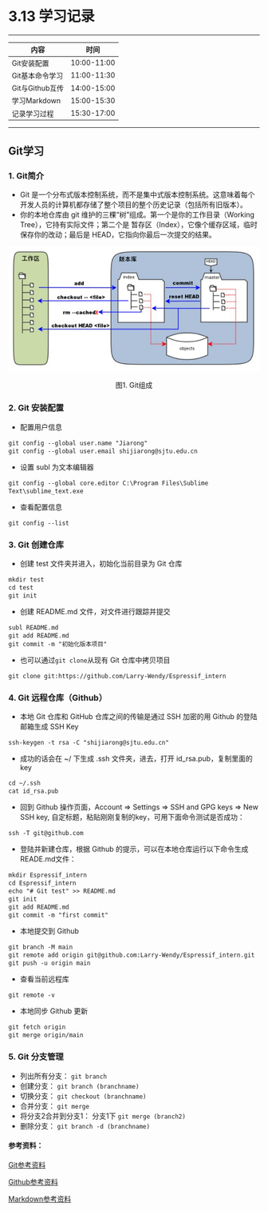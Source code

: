 # 3.13 学习记录
---
| 内容         | 时间        |
| ------------ | ----------- |
| Git安装配置  | 10:00-11:00 |
| Git基本命令学习 | 11:00-11:30 |
| Git与Github互传 | 14:00-15:00 |
| 学习Markdown   | 15:00-15:30 |
| 记录学习过程   | 15:30-17:00 |
---
## Git学习
### 1. Git简介
  * Git 是一个分布式版本控制系统，而不是集中式版本控制系统。这意味着每个开发人员的计算机都存储了整个项目的整个历史记录（包括所有旧版本）。
  * 你的本地仓库由 git 维护的三棵“树”组成。第一个是你的工作目录（Working Tree），它持有实际文件；第二个是 暂存区（Index），它像个缓存区域，临时保存你的改动；最后是 HEAD，它指向你最后一次提交的结果。
  <div align=center>
  <img src="https://github.com/Larry-Wendy/Espressif_intern/blob/main/fig/git%E7%AE%80%E4%BB%8B.PNG" width="600" id="图片名称" />
  </div>
  <p align="center">
  图1. Git组成
  </p>
 
### 2. Git 安装配置
  * 配置用户信息
  ```
  git config --global user.name "Jiarong"
  git config --global user.email shijiarong@sjtu.edu.cn
  ```
  * 设置 subl 为文本编辑器
  ```
  git config --global core.editor C:\Program Files\Sublime Text\sublime_text.exe
  ```
  * 查看配置信息
  ```
  git config --list
  ```

### 3. Git 创建仓库
  * 创建 test 文件夹并进入，初始化当前目录为 Git 仓库
  ```
  mkdir test
  cd test
  git init
  ```
  * 创建 README.md 文件，对文件进行跟踪并提交
  ```
  subl README.md
  git add README.md
  git commit -m "初始化版本项目"
  ```
  * 也可以通过`git clone`从现有 Git 仓库中拷贝项目
  ```
  git clone git:https://github.com/Larry-Wendy/Espressif_intern
  ```

### 4. Git 远程仓库（Github）
  * 本地 Git 仓库和 GitHub 仓库之间的传输是通过 SSH 加密的用 Github 的登陆邮箱生成 SSH Key
  ```
  ssh-keygen -t rsa -C "shijiarong@sjtu.edu.cn"
  ```
  * 成功的话会在 ~/ 下生成 .ssh 文件夹，进去，打开 id_rsa.pub，复制里面的 key
  ```
  cd ~/.ssh
  cat id_rsa.pub
  ```
  * 回到 Github 操作页面，Account => Settings => SSH and GPG keys => New SSH key, 自定标题，粘贴刚刚复制的key，可用下面命令测试是否成功：
  ```
  ssh -T git@github.com
  ```
  * 登陆并新建仓库，根据 Github 的提示，可以在本地仓库运行以下命令生成READE.md文件：
  ```
  mkdir Espressif_intern
  cd Espressif_intern
  echo "# Git test" >> README.md
  git init
  git add README.md
  git commit -m "first commit"
  ```
  * 本地提交到 Github
  ```
  git branch -M main
  git remote add origin git@github.com:Larry-Wendy/Espressif_intern.git
  git push -u origin main
  ```
  * 查看当前远程库
  ```
  git remote -v
  ```
  * 本地同步 Github 更新
  ```
  git fetch origin
  git merge origin/main
  ```

### 5. Git 分支管理
  * 列出所有分支： `git branch`
  * 创建分支： `git branch (branchname)`
  * 切换分支： `git checkout (branchname)`
  * 合并分支： `git merge`
  * 将分支2合并到分支1： 分支1下 `git merge (branch2)`
  * 删除分支： `git branch -d (branchname)`

#### 参考资料：
 [Git参考资料](https://www.runoob.com/git/git-remote-repo.html)
 
 [Github参考资料](https://progressbar.tw/posts/3)
 
 [Markdown参考资料](https://www.jianshu.com/p/191d1e21f7ed)
